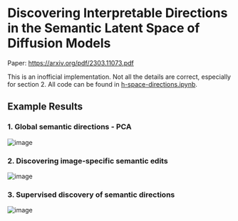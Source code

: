 # Discovering Interpretable Directions in the Semantic Latent Space of Diffusion Models

Paper: https://arxiv.org/pdf/2303.11073.pdf

This is an inofficial implementation. Not all the details are correct, especially for section 2. All code can be found in [h-space-directions.ipynb](h-space-directions.ipynb).

## Example Results

### 1. Global semantic directions - PCA

![image](https://github.com/JonasLoos/h-space-directions/assets/33965649/5ba8c013-6651-449a-8a09-09ba92668df0)


### 2. Discovering image-specific semantic edits

![image](https://github.com/JonasLoos/h-space-directions/assets/33965649/d43912f6-b4a9-447f-b960-af447cc14774)


### 3. Supervised discovery of semantic directions

![image](https://github.com/JonasLoos/h-space-directions/assets/33965649/047f555e-2ebb-4c27-a0b4-bfb30c501057)
